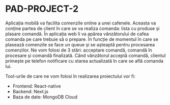 # PAD-PROJECT-2

Aplicația mobilă va facilita comenzile online a unei cafenele. Aceasta va conține partea de client în care se va realiza comanda: lista cu produse și plasare comandă. În aplicația web îi va apărea vânzătorului de cafea comanda pe care trebuie să o prepare. În funcție de momentul în care se plasează comenzile se face un queue și se așteaptă pentru procesarea comenzilor. Ne vom folosi de 3 stări: acceptare comandă, comandă în procesare și comandă finalizată. Când vânzătorul acceptă comandă, clientul primește pe telefon notificare cu starea actualizată în care se află comanda lui.


Tool-urile de care ne vom folosi în realizarea proiectului vor fi: 
- Frontend: React-native
- Backend: Next.js
- Baza de date: MongoDB Cloud
